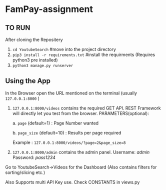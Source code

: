 # FamPay-assignment

## TO RUN
  After cloning the Repositery
1. `cd YoutubeSearch` #move into the project directory
2. `pip3 install -r requirements.txt` #install the requirments (Requires python3 pre installed)
3. `python3 manage.py runserver`

## Using the App
In the Browser open the URL mentioned on the terminal (usually `127.0.0.1:8000` )
1. `127.0.0.1:8000/videos` contains the required GET API. REST Framework will directly let you test from the browser.
PARAMETERS(optional):

   a. `page` (default=1) : Page Number wanted

   b. `page_size` (default=10) : Results per page required
   
   Example : `127.0.0.1:8000/videos/?page=2&page_size=8`

2. `127.0.0.1:8000/admin` contains the admin panel. Username: *admin* Password: *pass1234*

Go to YoutubeSearch->Videos for the Dashboard (Also contains filters for sorting/slicing etc.)

Also Supports multi API Key use. Check CONSTANTS in views.py



  
